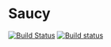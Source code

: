 # Saucy

[![Build Status](https://semaphoreci.com/api/v1/saucy/saucy/branches/master/badge.svg)](https://semaphoreci.com/saucy/saucy)
[![Build status](https://ci.appveyor.com/api/projects/status/765jrqfeairdqm9m/branch/master?svg=true)](https://ci.appveyor.com/project/chrissimpkins/saucy/branch/master)

